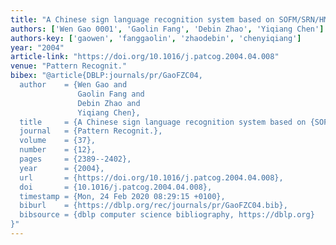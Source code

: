 ```yaml
---
title: "A Chinese sign language recognition system based on SOFM/SRN/HMM"
authors: ['Wen Gao 0001', 'Gaolin Fang', 'Debin Zhao', 'Yiqiang Chen']
authors-key: ['gaowen', 'fanggaolin', 'zhaodebin', 'chenyiqiang']
year: "2004"
article-link: "https://doi.org/10.1016/j.patcog.2004.04.008"
venue: "Pattern Recognit."
bibex: "@article{DBLP:journals/pr/GaoFZC04,
  author    = {Wen Gao and
               Gaolin Fang and
               Debin Zhao and
               Yiqiang Chen},
  title     = {A Chinese sign language recognition system based on {SOFM/SRN/HMM}},
  journal   = {Pattern Recognit.},
  volume    = {37},
  number    = {12},
  pages     = {2389--2402},
  year      = {2004},
  url       = {https://doi.org/10.1016/j.patcog.2004.04.008},
  doi       = {10.1016/j.patcog.2004.04.008},
  timestamp = {Mon, 24 Feb 2020 08:29:15 +0100},
  biburl    = {https://dblp.org/rec/journals/pr/GaoFZC04.bib},
  bibsource = {dblp computer science bibliography, https://dblp.org}
}"
---
```

